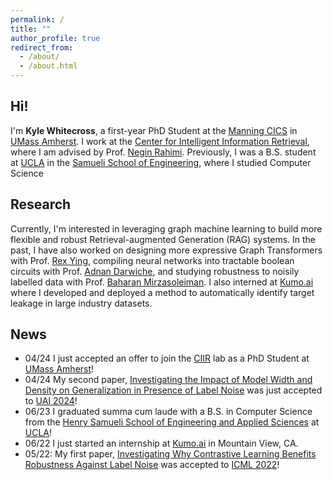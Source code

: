 ```yaml
---
permalink: /
title: ""
author_profile: true
redirect_from: 
  - /about/
  - /about.html
---
```



Hi!
------
I'm __Kyle Whitecross__, a first-year PhD Student at the [Manning CICS](https://www.cics.umass.edu/) in [UMass Amherst](https://www.umass.edu).  I work at the [Center for Intelligent Information Retrieval](https://ciir.cs.umass.edu/), where I am advised by Prof. [Negin Rahimi](https://people.cs.umass.edu/~rahimi/).  Previously, I was a B.S. student at [UCLA](ucla.edu) in the [Samueli School of Engineering](https://samueli.ucla.edu/), where I studied Computer Science


Research
------
Currently, I'm interested in leveraging graph machine learning to build more flexible and robust Retrieval-augmented Generation (RAG) systems.  In the past, I have also worked on designing more expressive Graph Transformers with Prof. [Rex Ying](https://www.cs.yale.edu/homes/ying-rex/), compiling neural networks into tractable boolean circuits with Prof. [Adnan Darwiche](https://web.cs.ucla.edu/~darwiche/), and studying robustness to noisily labelled data with Prof. [Baharan Mirzasoleiman](https://baharanm.github.io/).  I also interned at [Kumo.ai](https://kumo.ai/) where I developed and deployed a method to automatically identify target leakage in large industry datasets.

News
------
- 04/24 I just accepted an offer to join the [CIIR](https://ciir.cs.umass.edu/) lab as a PhD Student at [UMass Amherst](https://www.umass.edu/)!
- 04/24 My second paper, [Investigating the Impact of Model Width and Density on Generalization in Presence of Label Noise](https://arxiv.org/abs/2208.08003) was just accepted to [UAI 2024](https://www.auai.org/uai2024/)!
- 06/23 I graduated summa cum laude with a B.S. in Computer Science from the [Henry Samueli School of Engineering and Applied Sciences](https://samueli.ucla.edu/) at [UCLA](https://www.ucla.edu/)!
- 06/22 I just started an internship at [Kumo.ai](https://kumo.ai/) in Mountain View, CA.
- 05/22: My first paper, [Investigating Why Contrastive Learning Benefits Robustness Against Label Noise](https://arxiv.org/abs/2201.12498) was accepted to [ICML 2022](https://icml.cc/Conferences/2022)!